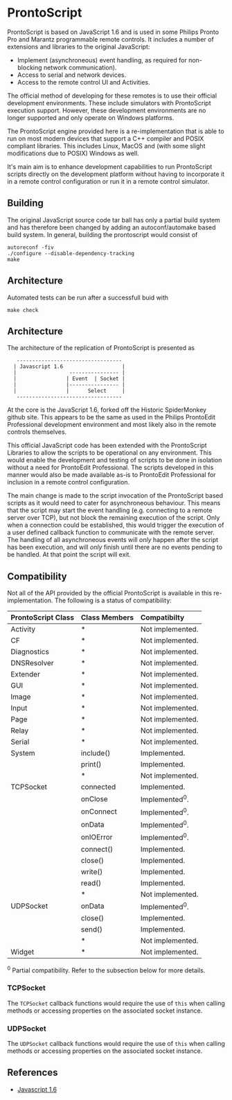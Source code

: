 # ProntoScript

ProntoScript is based on JavaScript 1.6 and is used in some Philips Pronto Pro
and Marantz programmable remote controls. It includes a number of extensions
and libraries to the original JavaScript:

* Implement (asynchroneous) event handling, as required for non-blocking network
  communication).
* Access to serial and network devices.
* Access to the remote control UI and Activities.

The official method of developing for these remotes is to use their official
development environments. These include simulators with ProntoScript execution
support. However, these development environments are no longer supported and
only operate on Windows platforms.

The ProntoScript engine provided here is a re-implementation that is able to
run on most modern devices that support a C++ compiler and POSIX compliant
libraries. This includes Linux, MacOS and (with some slight modifications due
to POSIX) Windows as well.

It's main aim is to enhance development capabilities to run ProntoScript scripts
directly on the development platform without having to incorporate it in a
remote control configuration or run it in a remote control simulator.

## Building

The original JavaScript source code tar ball has only a partial build system and has therefore been changed by adding an autoconf/automake based build system. In general, building the prontoscript would consist of
```
autoreconf -fiv
./configure --disable-dependency-tracking
make
```

## Architecture

Automated tests can be run after a successfull buid with
```
make check
```

## Architecture

The architecture of the replication of ProntoScript is presented as
```
   ----------------------------------
  | Javascript 1.6                   |
  |                 ---------------- |
  |                | Event  | Socket |
  |                |---------------- |
  |                |      Select     |
   ----------------------------------
```
At the core is the JavaScript 1.6, forked off the Historic SpiderMonkey github
site. This appears to be the same as used in the Philips ProntoEdit Professional
development environment and most likely also in the remote controls themselves.

This official JavaScript code has been extended with the ProntoScript Libraries
to allow the scripts to be operational on any environment. This would enable
the development and testing of scripts to be done in isolation without a need
for ProntoEdit Professional. The scripts developed in this manner would also
be made available as-is to ProntoEdit Professional for inclusion in a remote
control configuration.

The main change is made to the script invocation of the ProntoScript based
scripts as it would need to cater for asynchroneous behaviour. This means that
the script may start the event handling (e.g. connecting to a remote server
over TCP), but not block the remaining execution of the script. Only when a
connection could be established, this would trigger the execution of a user
defined callback function to communicate with the remote server. The handling
of all asynchroneous events will *only* happen after the script has been
execution, and will *only* finish until there are no events pending to be
handled. At that point the script will exit.

## Compatibility

Not all of the API provided by the official ProntoScript is available in this
re-implementation. The following is a status of compatibility:

| ProntoScript Class | Class Members | Compatibilty                           |
|:-------------------|:--------------|:---------------------------------------|
| Activity           | *             | Not implemented.                       |
| CF                 | *             | Not implemented.                       |
| Diagnostics        | *             | Not implemented.                       |
| DNSResolver        | *             | Not implemented.                       |
| Extender           | *             | Not implemented.                       |
| GUI                | *             | Not implemented.                       |
| Image              | *             | Not implemented.                       |
| Input              | *             | Not implemented.                       |
| Page               | *             | Not implemented.                       |
| Relay              | *             | Not implemented.                       |
| Serial             | *             | Not implemented.                       |
| System             | include()     | Implemented.                           |
|                    | print()       | Implemented.                           |
|                    | *             | Not implemented.                       |
| TCPSocket          | connected     | Implemented.                           |
|                    | onClose       | Implemented<sup>0</sup>.               |
|                    | onConnect     | Implemented<sup>0</sup>.               |
|                    | onData        | Implemented<sup>0</sup>.               |
|                    | onIOError     | Implemented<sup>0</sup>.               |
|                    | connect()     | Implemented.                           |
|                    | close()       | Implemented.                           |
|                    | write()       | Implemented.                           |
|                    | read()        | Implemented.                           |
|                    | *             | Not implemented.                       |
| UDPSocket          | onData        | Implemented<sup>0</sup>.               |
|                    | close()       | Implemented.                           |
|                    | send()        | Implemented.                           |
|                    | *             | Not implemented.                       |
| Widget             | *             | Not implemented.                       |

<sup>0</sup> Partial compatibility. Refer to the subsection below for more
details.

### TCPSocket

The `TCPSocket` callback functions would require the use of `this` when calling
methods or accessing properties on the associated socket instance.

### UDPSocket

The `UDPSocket` callback functions would require the use of `this` when calling
methods or accessing properties on the associated socket instance.

## References

* [Javascript 1.6](https://github.com/Historic-Spidermonkey-Source-Code/JavaScript-1.6.0.git)

